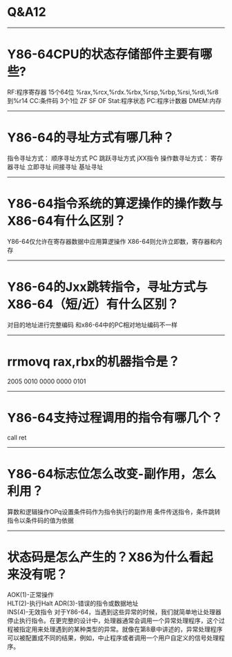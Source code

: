 # Q&A12

---
# Y86-64CPU的状态存储部件主要有哪些?  
RF:程序寄存器 15个64位 %rax,%rcx,%rdx.%rbx,%rsp,%rbp,%rsi,%rdi,%r8到%r14
CC:条件码 3个1位 ZF SF OF
Stat:程序状态 
PC:程序计数器 
DMEM:内存  

---
# Y86-64的寻址方式有哪几种？
指令寻址方式：
顺序寻址方式 PC
跳跃寻址方式 jXX指令
操作数寻址方式：
寄存器寻址
立即寻址
间接寻址
基址寻址

---
# Y86-64指令系统的算逻操作的操作数与X86-64有什么区别？
Y86-64仅允许在寄存器数据中应用算逻操作
X86-64则允许立即数，寄存器和内存

---
# Y86-64的Jxx跳转指令，寻址方式与X86-64（短/近）有什么区别？
对目的地址进行完整编码
和x86-64中的PC相对地址编码不一样

---
# rrmovq rax,rbx的机器指令是？
2005
0010 0000 0000 0101

---
# Y86-64支持过程调用的指令有哪几个？
call
ret

---
# Y86-64标志位怎么改变-副作用，怎么利用？
算数和逻辑操作OPq设置条件码作为指令执行的副作用
条件传送指令，条件跳转指令以条件码的值为依据

---
# 状态码是怎么产生的？X86为什么看起来没有呢？
AOK(1)-正常操作 		      
HLT(2)-执行Halt 
ADR(3)-错误的指令或数据地址    
INS(4)-无效指令 
对于Y86-64，当遇到这些异常的时候，我们就简单地让处理器停止执行指令。在更完整的设计中，处理器通常会调用一个异常处理程序，这个过程被指定用来处理遇到的某种类型的异常。就像在第8章中讲述的，异常处理程序可以被配置成不同的结果，例如，中止程序或者调用一个用户自定义的信号处理程序。



